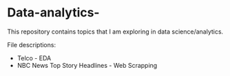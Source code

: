 # Data-analytics-
This repository contains topics that I am exploring in data science/analytics.

File descriptions: 

* Telco - EDA 
* NBC News Top Story Headlines - Web Scrapping 

